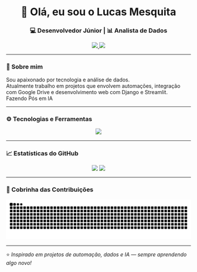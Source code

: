 <h1 align="center">👋 Olá, eu sou o Lucas Mesquita</h1>
<h3 align="center">💻 Desenvolvedor Júnior | 📊 Analista de Dados</h3>

<p align="center">
  <a href="https://www.linkedin.com/in/lucas-mesquita-da-silva" target="_blank">
    <img src="https://img.shields.io/badge/-LinkedIn-blue?style=flat&logo=Linkedin&logoColor=white" />
  </a>
  <a href="mailto:lucas@email.com">
    <img src="https://img.shields.io/badge/-Email-red?style=flat&logo=Gmail&logoColor=white" />
  </a>
</p>

---

### 🚀 Sobre mim
Sou apaixonado por tecnologia e análise de dados.  
Atualmente trabalho em projetos que envolvem automações, integração com Google Drive e desenvolvimento web com Django e Streamlit.  
Fazendo Pós em IA

---

### ⚙️ Tecnologias e Ferramentas

<p align="center">
  <img src="https://skillicons.dev/icons?i=python,django,streamlit,js,html,css,git,github,vscode" />
</p>

---

### 📈 Estatísticas do GitHub

<p align="center">
  <img height="150em" src="https://github-readme-stats.vercel.app/api?username=Mesquita2&show_icons=true&theme=tokyonight" />
  <img height="150em" src="https://github-readme-stats.vercel.app/api/top-langs/?username=Mesquita2&layout=compact&langs_count=7&theme=tokyonight" />
</p>

---

### 🐍 Cobrinha das Contribuições

<p align="center">
  <img src="https://raw.githubusercontent.com/Mesquita2/Mesquita2/output/github-contribution-grid-snake.svg" />
</p>


---

⭐️ *Inspirado em projetos de automação, dados e IA — sempre aprendendo algo novo!*
